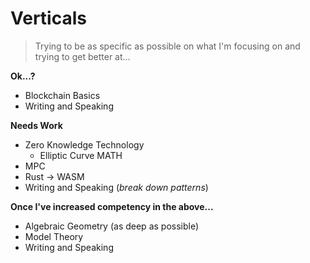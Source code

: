 # Verticals

> Trying to be as specific as possible on what I'm focusing on and trying to get better at...

**Ok...?**
* Blockchain Basics
* Writing and Speaking

**Needs Work**
* Zero Knowledge Technology
    * Elliptic Curve MATH
* MPC
* Rust -> WASM
* Writing and Speaking (*break down patterns*)

**Once I've increased competency in the above...**
* Algebraic Geometry (as deep as possible)
* Model Theory
* Writing and Speaking